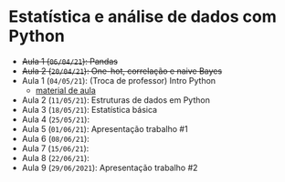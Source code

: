 # Estatística e análise de dados com Python


- ~~Aula 1 (`06/04/21`): Pandas~~
- ~~Aula 2 (`20/04/21`): One-hot, correlação e naive Bayes~~
- Aula 1 (`04/05/21`): (Troca de professor) Intro Python
    - [material de aula](http://mmendelson.com/extra-resources/)
- Aula 2 (`11/05/21`): Estruturas de dados em Python
- Aula 3 (`18/05/21`): Estatística básica
- Aula 4 (`25/05/21`): 
- Aula 5 (`01/06/21`): Apresentação trabalho #1
- Aula 6 (`08/06/21`): 
- Aula 7 (`15/06/21`): 
- Aula 8 (`22/06/21`): 
- Aula 9 (`29/06/2021`): Apresentação trabalho #2
